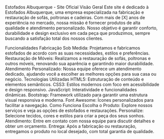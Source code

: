 Estofados Albuquerque - Site Oficial
Visão Geral
Este site é dedicado à Estofados Albuquerque, uma empresa especializada na fabricação e restauração de sofás, poltronas e cadeiras. Com mais de [X] anos de experiência no mercado, nossa missão é fornecer produtos de alta qualidade e atendimento personalizado. Nosso objetivo é garantir conforto, durabilidade e design exclusivo em cada peça que produzimos, sempre buscando a satisfação total dos nossos clientes.

Funcionalidades
Fabricação Sob Medida: Projetamos e fabricamos estofados de acordo com as suas necessidades, estilos e preferências.
Restauração de Móveis: Realizamos a restauração de sofás, poltronas e outros móveis, renovando sua aparência e garantindo maior durabilidade.
Atendimento Personalizado: Nossa equipe oferece um atendimento dedicado, ajudando você a escolher as melhores opções para sua casa ou negócio.
Tecnologias Utilizadas
HTML5: Estruturação de conteúdo e elementos semânticos.
CSS3: Estilos modernos com foco em acessibilidade e design responsivo.
JavaScript: Interatividade e funcionalidades dinâmicas.
Bootstrap: Framework utilizado para garantir uma estrutura visual responsiva e moderna.
Font Awesome: Ícones personalizados para facilitar a navegação.
Como Funciona
Escolha o Produto: Explore nossos serviços e veja as opções de estofados e restaurações.
Personalize: Selecione tecidos, cores e estilos para criar a peça dos seus sonhos.
Atendimento: Entre em contato com nossa equipe para discutir detalhes e obter um orçamento.
Entrega: Após a fabricação ou restauração, entregamos o produto no local desejado, com total garantia de qualidade.
